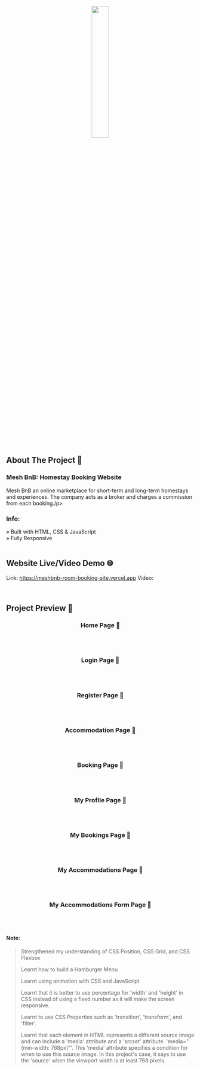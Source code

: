 <div align='center'><img style="width:30%" src= https://github.com/CodeWithSomesh/Room-Booking-Site-MERN/assets/123357802/2d92ab14-7679-4ff3-9171-80845ac774df
 target='_blank' /></div>


<h2>About The Project 📖</h2>
  <h3>Mesh BnB: Homestay Booking Website</h3>
  <p>Mesh BnB an online marketplace for short-term and long-term homestays and experiences. The company acts as a broker and charges a commission from each booking./p>

  <h3>Info:</h3>
» Built with HTML, CSS & JavaScript
<br>
» Fully Responsive


<br>
<br>

## Website Live/Video Demo 🌐
Link: https://meshbnb-room-booking-site.vercel.app
Video: 

<br>


<h2>Project Preview 📸</h2>
<h3 align='center'>Home Page 🏡</h3>
<div align='center'>
  <img src=""/>
</div>

<br>
<br>

<h3 align='center'>Login Page 🏡</h3>
<div align='center'>
  <img src=''/>
</div>

<br>
<br>

<h3 align='center'>Register Page 🏡</h3>
<div align='center'>
  <img src=''/>
</div>

<br>
<br>

<h3 align='center'>Accommodation Page 🏡</h3>
<div align='center'>
  <img src=''/>
</div>

<br>
<br>

<h3 align='center'>Booking Page 🏡</h3>
<div align='center'>
  <img src=''/>
</div>

<br>
<br>

<h3 align='center'>My Profile Page 🏡</h3>
<div align='center'>
  <img src=''/>
</div>

<br>
<br>

<h3 align='center'>My Bookings Page 🏡</h3>
<div align='center'>
  <img src=''/>
</div>

<br>
<br>

<h3 align='center'>My Accommodations Page 🏡</h3>
<div align='center'>
  <img src=''/>
</div>

<br>
<br>

<h3 align='center'>My Accommodations Form Page 🏡</h3>
<div align='center'>
  <img src=''/>
</div>

<br>
<br>

#### Note:
> Strengthened my understanding of CSS Position, CSS Grid, and CSS Flexbox
> 
> Learnt how to build a Hamburger Menu
> 
> Learnt using animation with CSS and JavaScript  
> 
> Learnt that it is better to use percentage for 'width' and 'height' in CSS instead of using a fixed number as it will make the screen responsive.
>
> Learnt to use CSS Properties such as 'transition', 'transform', and 'filter'.
>
> Learnt that each <source> element in HTML represents a different source image and can include a 'media' attribute and a 'srcset' attribute.
> 'media="(min-width: 768px)"'. This 'media' attribute specifies a condition for when to use this source image. In this project's case, it says to use the 'source' when the viewport width is at least 768 pixels. 


